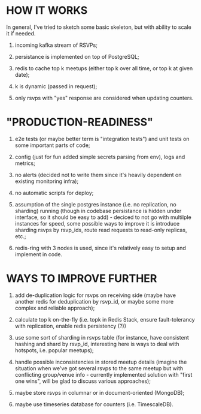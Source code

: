 # HOW IT WORKS

In general, I've tried to sketch some basic skeleton, but with ability to scale it if needed.

1. incoming kafka stream of RSVPs;

2. persistance is implemented on top of PostgreSQL;

3. redis to cache top k meetups (either top k over all time, or top k at given date);

4. k is dynamic (passed in request);

5. only rsvps with "yes" response are considered when updating counters.


# "PRODUCTION-READINESS"

1. e2e tests (or maybe better term is "integration tests") and unit tests on some important parts of code;

2. config (just for fun added simple secrets parsing from env), logs and metrics;

3. no alerts (decided not to write them since it's heavily dependent on existing monitoring infra);

4. no automatic scripts for deploy;

5. assumption of the single postgres instance (i.e. no replication, no sharding) running (though in codebase persistance is hidden under interface, so it should be easy to add) - deciced to not go with multilple instances for speed, some possible ways to improve it is introduce sharding rsvps by rsvp_ids, route read requests to read-only replicas, etc.;

6. redis-ring with 3 nodes is used, since it's relatively easy to setup and implement in code.


# WAYS TO IMPROVE FURTHER

1. add de-duplication logic for rsvps on receiving side (maybe have another redis for deduplication by rsvp_id, or maybe some more complex and reliable approach);

2. calculate top k on-the-fly (i.e. topk in Redis Stack, ensure fault-tolerancy with replication, enable redis persistency (?))

3. use some sort of sharding in rsvps table (for instance, have consistent hashing and shard by rsvp_id, interesting here is ways to deal with hotspots, i.e. popular meetups);

4. handle possible inconsistencies in stored meetup details (imagine the situation when we've got several rsvps to the same meetup but with conflicting group/venue info - currently implemented solution with "first one wins", will be glad to discuss various approaches);

4. maybe store rsvps in columnar or in document-oriented (MongoDB);

5. maybe use timeseries database for counters (i.e. TimescaleDB).
